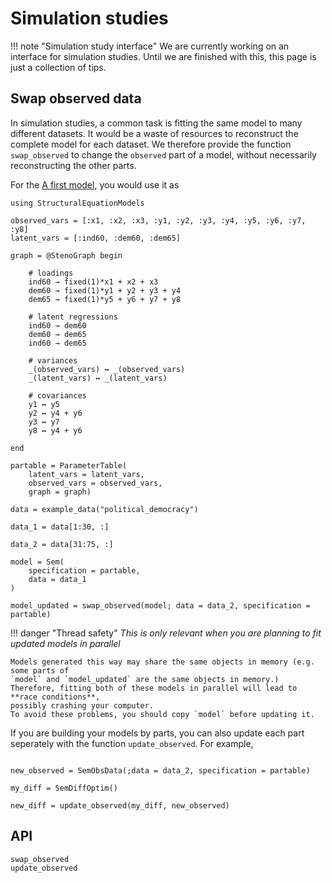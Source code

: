# Simulation studies

!!! note "Simulation study interface"
    We are currently working on an interface for simulation studies.
    Until we are finished with this, this page is just a collection of tips.

## Swap observed data
In simulation studies, a common task is fitting the same model to many different datasets.
It would be a waste of resources to reconstruct the complete model for each dataset.
We therefore provide the function `swap_observed` to change the `observed` part of a model,
without necessarily reconstructing the other parts.

For the [A first model](@ref), you would use it as

```@setup swap_observed
using StructuralEquationModels

observed_vars = [:x1, :x2, :x3, :y1, :y2, :y3, :y4, :y5, :y6, :y7, :y8]
latent_vars = [:ind60, :dem60, :dem65]

graph = @StenoGraph begin

    # loadings
    ind60 → fixed(1)*x1 + x2 + x3
    dem60 → fixed(1)*y1 + y2 + y3 + y4
    dem65 → fixed(1)*y5 + y6 + y7 + y8

    # latent regressions
    ind60 → dem60
    dem60 → dem65
    ind60 → dem65

    # variances
    _(observed_vars) ↔ _(observed_vars)
    _(latent_vars) ↔ _(latent_vars)

    # covariances
    y1 ↔ y5
    y2 ↔ y4 + y6
    y3 ↔ y7
    y8 ↔ y4 + y6

end

partable = ParameterTable(
    latent_vars = latent_vars, 
    observed_vars = observed_vars, 
    graph = graph)
```

```@example swap_observed
data = example_data("political_democracy")

data_1 = data[1:30, :]

data_2 = data[31:75, :]

model = Sem(
    specification = partable,
    data = data_1
)

model_updated = swap_observed(model; data = data_2, specification = partable)
```

!!! danger "Thread safety"
    *This is only relevant when you are planning to fit updated models in parallel*
    
    Models generated this way may share the same objects in memory (e.g. some parts of 
    `model` and `model_updated` are the same objects in memory.)
    Therefore, fitting both of these models in parallel will lead to **race conditions**, 
    possibly crashing your computer.
    To avoid these problems, you should copy `model` before updating it.

If you are building your models by parts, you can also update each part seperately with the function `update_observed`.
For example,

```@example swap_observed

new_observed = SemObsData(;data = data_2, specification = partable)

my_diff = SemDiffOptim()

new_diff = update_observed(my_diff, new_observed)
```

## API

```@docs
swap_observed
update_observed
```